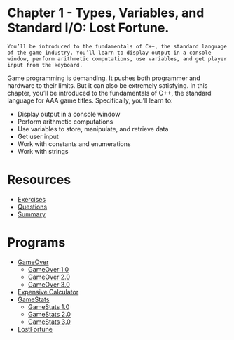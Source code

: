 # Chapter 1 - Types, Variables, and Standard I/O: Lost Fortune.

`You’ll be introduced to the fundamentals of C++, the standard language of the game industry. You’ll learn to display output in a console window, perform arithmetic computations, use variables, and get player input from the keyboard.`

Game programming is demanding. It pushes both programmer and hardware to their limits. But it can also be extremely satisfying. In this chapter, you’ll be introduced to the fundamentals of C++, the standard language for AAA game titles. Specifically, you’ll learn to:

- Display output in a console window
- Perform arithmetic computations
- Use variables to store, manipulate, and retrieve data 
- Get user input
- Work with constants and enumerations
- Work with strings

# Resources

- [Exercises](Exercises/)
- [Questions](Questions/)
- [Summary](Summary/)

# Programs
- [GameOver](GameOver/)
    - [GameOver 1.0](GameOver/GameOver1.0/)
    - [GameOver 2.0](GameOver/GameOver2.0/)
    - [GameOver 3.0](GameOver/GameOver3.0/)
- [Expensive Calculator](ExpensiveCalculator/)
- [GameStats](GameStats/)
    - [GameStats 1.0](GameStats/GameStats1.0/)
    - [GameStats 2.0](GameStats/GameStats2.0/)
    - [GameStats 3.0](GameStats/GameStats3.0/)
- [LostFortune](LostFortune/) 
